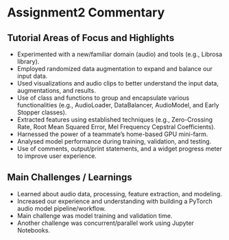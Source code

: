 # Assignment2 Commentary

## Tutorial Areas of Focus and Highlights
* Experimented with a new/familiar domain (audio) and tools (e.g., Librosa library).
* Employed randomized data augmentation to expand and balance our input data.
* Used visualizations and audio clips to better understand the input data, augmentations, and results.
* Use of class and functions to group and encapsulate various functionalities (e.g., AudioLoader, DataBalancer, AudioModel, and Early Stopper classes).
* Extracted features using established techniques (e.g., Zero-Crossing Rate, Root Mean Squared Error, Mel Frequency Cepstral Coefficients).
* Harnessed the power of a teammate’s home-based GPU mini-farm.
* Analysed model performance during training, validation, and testing.
* Use of comments, output/print statements, and a widget progress meter to improve user experience.

## Main Challenges / Learnings
* Learned about audio data, processing, feature extraction, and modeling.
* Increased our experience and understanding with building a PyTorch audio model pipeline/workflow.
* Main challenge was model training and validation time.
* Another challenge was concurrent/parallel work using Jupyter Notebooks.


